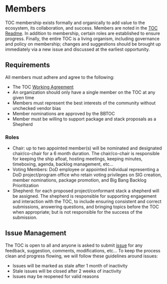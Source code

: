 # Members

TOC membership exists formally and organically to add value to the ecosystem, its collaboration, and success. Members are noted in the [TOC Readme](../README.md). In addition to membership, certain roles are established to ensure progress. Finally, the entire TOC is a living organism, including governance and policy on membership; changes and suggestions should be brought up immediately via a new issue and discussed at the earliest opportunity.

## Requirements

All members must adhere and agree to the following:

- The TOC [Working Agreement](../WORKINGAGREEMENT.md)
- An organization should only have a single member on the TOC at any given time
- Members must represent the best interests of the community without unchecked vendor bias
- Member nominations are approved by the BBTOC
- Member must be willing to support package and stack proposals as a Shepherd

### Roles

- Chair: up to two appointed member(s) will be nominated and designated chair/co-chair for a 6 month duration. The chair/co-chair is responsible for keeping the ship afloat, hosting meetings, keeping minutes, timeboxing, agenda, backlog management, etc...
- Voting Members: DoD employee or appointed individual representing a DoD project/program office who retain voting privileges on SIG creation, member nominations, package promotion, and Big Bang Backlog Prioritization
- Shepherd: for each proposed project/conformant stack a shepherd will be assigned. The shepherd is responsible for supporting engagement and interaction with the TOC, to include ensuring consistent and correct submissions, answering questions, and bringing topics before the TOC when appropriate; but is not responsible for the success of the submission.

## Issue Management

The TOC is open to all and anyone is asked to submit [issue](https://repo1.dso.mil/platform-one/bbtoc/-/issues/new) for any feedback, suggestion, comments, modifications, etc... To keep the process clean and progress flowing, we will follow these guidelines around issues:

- Issues will be marked as stale after 1 month of inactivity
- Stale issues will be closed after 2 weeks of inactivity
- Issues may be reopened for valid reasons
